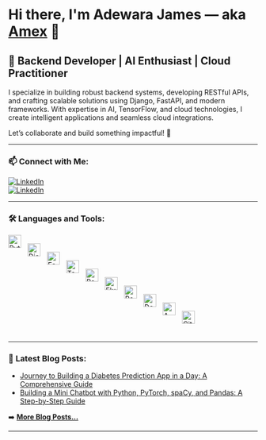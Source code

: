 # Hi there, I'm **Adewara James** — aka [**Amex**][LinkedIn] 👋  

## 🚀 **Backend Developer | AI Enthusiast | Cloud Practitioner**  

I specialize in building robust backend systems, developing RESTful APIs, and crafting scalable solutions using Django, FastAPI, and modern frameworks. With expertise in AI, TensorFlow, and cloud technologies, I create intelligent applications and seamless cloud integrations.  

Let’s collaborate and build something impactful! 🌟  

---

### 📫 **Connect with Me:**  

[![LinkedIn](./img/linkedin-light.svg)](https://www.linkedin.com/in/james-adewara-b0b955290#gh-light-mode-only)  
[![LinkedIn](./img/linkedin-dark.svg)](https://www.linkedin.com/in/james-adewara-b0b955290#gh-dark-mode-only)  

---

### 🛠️ **Languages and Tools:**  

[<img align="left" alt="Python" width="26px" src="https://cdn.jsdelivr.net/gh/devicons/devicon/icons/python/python-original.svg" style="padding-right:10px;" />](#)  
[<img align="left" alt="Django" width="26px" src="https://cdn.jsdelivr.net/gh/devicons/devicon/icons/django/django-plain.svg" style="padding-right:10px;" />](#)  
[<img align="left" alt="FastAPI" width="26px" src="https://cdn.jsdelivr.net/gh/devicons/devicon/icons/fastapi/fastapi-original.svg" style="padding-right:10px;" />](#)  
[<img align="left" alt="TensorFlow" width="26px" src="https://cdn.jsdelivr.net/gh/devicons/devicon/icons/tensorflow/tensorflow-original.svg" style="padding-right:10px;" />](#)  
[<img align="left" alt="React" width="26px" src="https://cdn.jsdelivr.net/gh/devicons/devicon/icons/react/react-original.svg" style="padding-right:10px;" />](#)  
[<img align="left" alt="Flutter" width="26px" src="https://cdn.jsdelivr.net/gh/devicons/devicon/icons/flutter/flutter-original.svg" style="padding-right:10px;" />](#)  
[<img align="left" alt="PostgreSQL" width="26px" src="https://cdn.jsdelivr.net/gh/devicons/devicon/icons/postgresql/postgresql-original.svg" style="padding-right:10px;" />](#)  
[<img align="left" alt="Docker" width="26px" src="https://cdn.jsdelivr.net/gh/devicons/devicon/icons/docker/docker-original.svg" style="padding-right:10px;" />](#)  
[<img align="left" alt="AWS" width="26px" src="https://cdn.jsdelivr.net/gh/devicons/devicon/icons/amazonwebservices/amazonwebservices-original.svg" style="padding-right:10px;" />
](#)  
[<img align="left" alt="Git" width="26px" src="https://cdn.jsdelivr.net/gh/devicons/devicon/icons/git/git-original.svg" style="padding-right:10px;" />](#)  

<br />
<br />

---

### 📝 **Latest Blog Posts:**  

<!-- BLOG-POST-LIST:START -->
- [Journey to Building a Diabetes Prediction App in a Day: A Comprehensive Guide](https://www.linkedin.com/posts/james-adewara-b0b955290_this-article-chronicles-the-journey-of-creating-activity-7180493093098446849-r8i9?utm_source=share&utm_medium=member_desktop)  
- [Building a Mini Chatbot with Python, PyTorch, spaCy, and Pandas: A Step-by-Step Guide](https://www.linkedin.com/posts/james-adewara-b0b955290_python-pytorch-spacy-activity-7182092380798337024-EE6F?utm_source=share&utm_medium=member_desktop)  
<!-- BLOG-POST-LIST:END -->

➡️ [**More Blog Posts...**](https://www.linkedin.com/in/james-adewara-b0b955290/recent-activity/all/)

---

[LinkedIn]: https://www.linkedin.com/in/james-adewara-b0b955290
